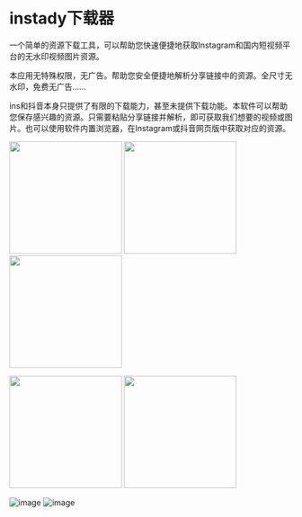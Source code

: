 # instady下载器
一个简单的资源下载工具，可以帮助您快速便捷地获取Instagram和国内短视频平台的无水印视频图片资源。

本应用无特殊权限，无广告。帮助您安全便捷地解析分享链接中的资源。全尺寸无水印，免费无广告......

ins和抖音本身只提供了有限的下载能力，甚至未提供下载功能。本软件可以帮助您保存感兴趣的资源。只需要粘贴分享链接并解析，即可获取我们想要的视频或图片。也可以使用软件内置浏览器，在Instagram或抖音网页版中获取对应的资源。

<img src="https://github.com/xuedongyun/InstadyDownloader/blob/master/1_show.jpg" width="200"/> <img src="https://github.com/xuedongyun/InstadyDownloader/blob/master/2_show.jpg" width="200"/> <img src="https://github.com/xuedongyun/InstadyDownloader/blob/master/3_show.jpg" width="200"/>

<img src="https://github.com/xuedongyun/InstadyDownloader/blob/master/4_show.jpg" width="200"/> <img src="https://github.com/xuedongyun/InstadyDownloader/blob/master/5_show.jpg" width="200"/>

![image](https://github.com/xuedongyun/InstadyDownloader/blob/master/1_show.jpg) ![image](https://github.com/xuedongyun/InstadyDownloader/blob/master/2_show.jpg)
